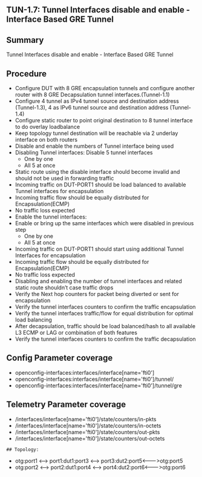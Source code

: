 
 ##  TUN-1.7: Tunnel Interfaces disable and enable - Interface Based GRE Tunnel
 ## Summary
   Tunnel Interfaces disable and enable - Interface Based GRE Tunnel
 ## Procedure

 *   Configure DUT with 8 GRE encapsulation tunnels and configure another router with 8 GRE Decapsulation tunnel interfaces.(Tunnel-1.1)
 *   Configure 4 tunnel as IPv4 tunnel source and destination address (Tunnel-1.3), 4 as IPv6 tunnel source and destination address (Tunnel-1.4)
 *   Configure static router to point original destination to 8 tunnel interface to do overlay loadbalance
 *   Keep topology tunnel destination will be reachable via 2 underlay interface on both routers
 *   Disable and enable  the numbers of Tunnel interface being used
 *   Disabling Tunnel interfaces:
     Disable 5 tunnel interfaces
      *  One by one
      *  All 5 at once
 *   Static route using the disable interface should become invalid and should not be used in forwarding traffic
 *   Incoming traffic on DUT-PORT1 should be load balanced to available Tunnel interfaces for encapsulation
 *   Incoming traffic flow should be equally distributed for Encapsulation(ECMP)
 *   No traffic loss expected
 *   Enable the tunnel interfaces:
 *   Enable or bring up the same interfaces which were disabled in previous step
      *  One by one
      *  All 5 at once
 *   Incoming traffic on DUT-PORT1 should start using additional Tunnel Interfaces  for encapsulation
 *   Incoming traffic flow should be equally distributed for Encapsulation(ECMP)
 *   No traffic loss expected
 *   Disabling and enabling the number of tunnel interfaces and related static route shouldn’t case traffic drops
 *   Verify the Next hop counters for packet being diverted or sent for encapsulation
 *   Verify the tunnel interfaces counters to confirm the traffic encapsulation
 *   Verify the tunnel interfaces traffic/flow for equal distribution for optimal load balancing
 *   After decapsulation, traffic should be load balanced/hash to all available L3 ECMP or LAG or combination of both features
 *   Verify the tunnel interfaces counters to confirm the traffic decapsulation

 ## Config Parameter coverage

 *   openconfig-interfaces:interfaces/interface[name='fti0']
 *   openconfig-interfaces:interfaces/interface[name='fti0']/tunnel/
 *   openconfig-interfaces:interfaces/interface[name='fti0']/tunnel/gre

 ## Telemetry Parameter coverage


 *   /interfaces/interface[name='fti0']/state/counters/in-pkts
 *   /interfaces/interface[name='fti0']/state/counters/in-octets
 *   /interfaces/interface[name='fti0']/state/counters/out-pkts
 *   /interfaces/interface[name='fti0']/state/counters/out-octets

	## Topology:

 *   otg:port1 <--> port1:dut1:port3 <--> port3:dut2:port5<--->otg:port5
 *   otg:port2 <--> port2:dut1:port4 <--> port4:dut2:port6<--->otg:port6 
